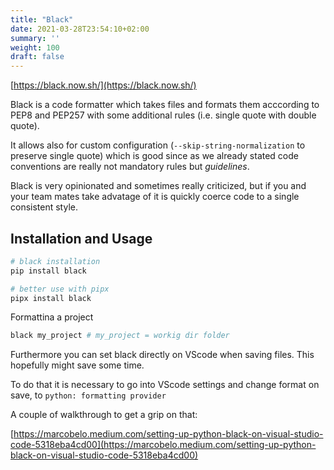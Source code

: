 ```yaml
---
title: "Black"
date: 2021-03-28T23:54:10+02:00
summary: ''
weight: 100
draft: false
---
```


<!-- Hotjar Tracking Code for https://pythonbiellagroup.it -->
<script>
    (function(h,o,t,j,a,r){
        h.hj=h.hj||function(){(h.hj.q=h.hj.q||[]).push(arguments)};
        h._hjSettings={hjid:2847436,hjsv:6};
        a=o.getElementsByTagName('head')[0];
        r=o.createElement('script');r.async=1;
        r.src=t+h._hjSettings.hjid+j+h._hjSettings.hjsv;
        a.appendChild(r);
    })(window,document,'https://static.hotjar.com/c/hotjar-','.js?sv=');
</script>

[https://black.now.sh/](https://black.now.sh/)

Black is a code formatter which takes files and formats them acccording to PEP8 and PEP257 with some additional rules (i.e. single quote with double quote).

It allows also for custom configuration (`--skip-string-normalization` to preserve single quote) which is good since as we already stated code conventions are really not mandatory rules but _guidelines_.

Black is very opinionated and sometimes really criticized, but if you and your team mates take advatage of it is quickly coerce code to a single consistent style.

## Installation and Usage

```bash
# black installation 
pip install black

# better use with pipx
pipx install black
```

Formattina a project

```bash
black my_project # my_project = workig dir folder
```


Furthermore you can set black directly on VScode when saving files. This hopefully might save some time.

To do that it is necessary to go into VScode settings and change format on save, to `python: formatting provider`

A couple of walkthrough to get a grip on that:

[https://marcobelo.medium.com/setting-up-python-black-on-visual-studio-code-5318eba4cd00](https://marcobelo.medium.com/setting-up-python-black-on-visual-studio-code-5318eba4cd00)